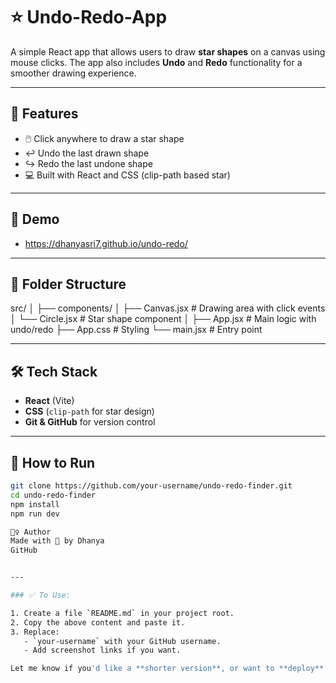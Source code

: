 # ⭐ Undo-Redo-App

A simple React app that allows users to draw **star shapes** on a canvas using mouse clicks. The app also includes **Undo** and **Redo** functionality for a smoother drawing experience.

---

## 🚀 Features

- 🖱️ Click anywhere to draw a star shape
- ↩️ Undo the last drawn shape
- ↪️ Redo the last undone shape
- 💻 Built with React and CSS (clip-path based star)

---

## 🎨 Demo

- https://dhanyasri7.github.io/undo-redo/

---

## 📂 Folder Structure

src/
│
├── components/
│ ├── Canvas.jsx # Drawing area with click events
│ └── Circle.jsx # Star shape component
│
├── App.jsx # Main logic with undo/redo
├── App.css # Styling
└── main.jsx # Entry point


---

## 🛠️ Tech Stack

- **React** (Vite)
- **CSS** (`clip-path` for star design)
- **Git & GitHub** for version control

---

## 🧪 How to Run

```bash
git clone https://github.com/your-username/undo-redo-finder.git
cd undo-redo-finder
npm install
npm run dev

🙋‍♀️ Author
Made with 💜 by Dhanya
GitHub


---

### ✅ To Use:

1. Create a file `README.md` in your project root.
2. Copy the above content and paste it.
3. Replace:
   - `your-username` with your GitHub username.
   - Add screenshot links if you want.

Let me know if you'd like a **shorter version**, or want to **deploy** it live to GitHub Pages or Vercel!
